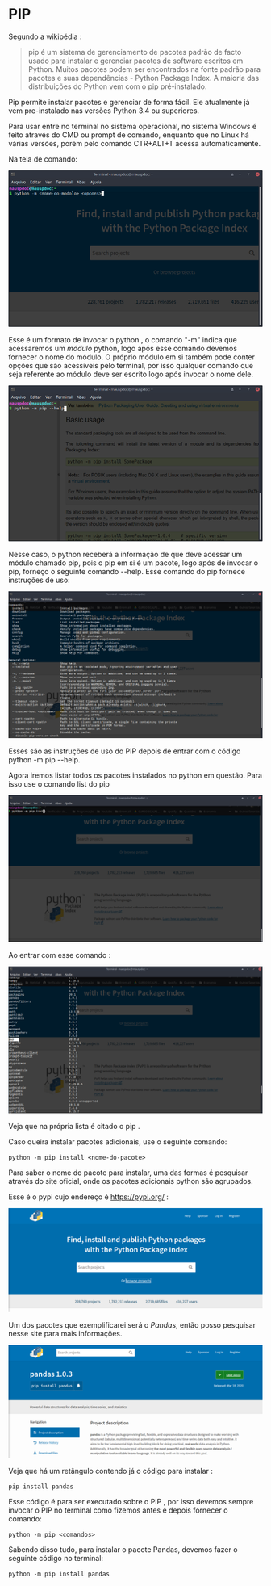# PIP 

Segundo a wikipédia :

> pip é um sistema de gerenciamento de pacotes padrão de facto usado para instalar e gerenciar pacotes de software escritos em Python. Muitos pacotes podem ser encontrados na fonte padrão para pacotes e suas dependências - Python Package Index. A maioria das distribuições do Python vem com o pip pré-instalado.

Pip permite instalar pacotes e gerenciar de forma fácil. Ele atualmente já vem pre-instalado nas versões Python 3.4 ou superiores. 

Para usar entre no terminal no sistema operacional, no sistema Windows é feito através do CMD ou prompt de comando, enquanto que no Linux há várias versões, porém pelo comando CTR+ALT+T acessa automaticamente.

Na tela de comando:

![](imagens/1.png)

Esse é um formato de invocar o python , o comando "-m" indica que acessaremos um *módulo* python, logo após esse comando devemos fornecer o  nome do módulo. O próprio módulo em si também pode conter opções que são acessíveis  pelo terminal, por isso qualquer comando que seja referente ao módulo deve ser escrito logo após invocar o nome dele.

![](imagens/2.png)

Nesse caso, o python receberá a informação de que deve acessar um módulo chamado pip, pois o pip em si é um pacote, logo após de invocar o pip, forneço o seguinte comando --help. Esse comando do pip fornece instruções de uso:

![](imagens/3.png)

Esses são as instruções de uso do PIP depois de entrar com o código python -m pip --help.

Agora iremos listar todos os pacotes instalados no python em questão. Para isso use o comando list do pip 

![](imagens/4.png)

Ao entrar com esse comando :

![](imagens/5.png)

Veja que na própria lista é citado o pip . 

Caso queira instalar pacotes adicionais, use o seguinte comando:

```
python -m pip install <nome-do-pacote>
```

Para saber o nome do pacote para instalar, uma das formas é pesquisar através do site oficial, onde os pacotes adicionais python são agrupados. 

Esse é o pypi cujo endereço é https://pypi.org/ :

![](imagens/6.png)

Um dos pacotes que exemplificarei será o *Pandas*, então posso pesquisar nesse site para mais informações.

![](imagens/7.png)

Veja que há um retângulo contendo já o código para instalar :

```
pip install pandas
```

Esse código é para ser executado sobre o PIP , por isso devemos sempre invocar o PIP no terminal como fizemos antes e depois fornecer o comando:

```
python -m pip <comandos>
```

Sabendo disso tudo, para instalar o pacote Pandas, devemos fazer o seguinte código no terminal:

```
python -m pip install pandas
```

